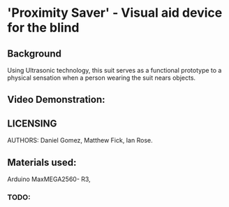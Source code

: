 #  'Proximity Saver' - Visual aid device for the blind 

## Background

Using Ultrasonic technology, this suit serves as a functional prototype to a physical sensation when a person wearing the suit nears objects.

## Video Demonstration:



## LICENSING

AUTHORS: Daniel Gomez, Matthew Fick, Ian Rose.

## Materials used:

Arduino MaxMEGA2560- R3, 

### TODO:
